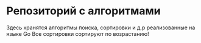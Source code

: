# Репозиторий с алгоритмами #
Здесь хранятся алгоритмы поиска, сортировки и д.р реализованные на языке Go
Все сортировки сортируют по возрастанию!